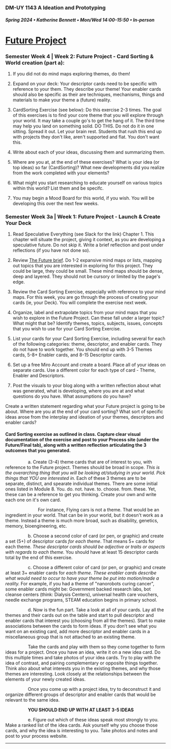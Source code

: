 ### DM-UY 1143 A Ideation and Prototyping
##### Spring 2024 • Katherine Bennett • Mon/Wed 14:00-15:50 • In-person

# [Future Project](Future.md)


### Semester Week 4 | Week 2: Future Project - Card Sorting & World creation (part a):

1. If you did not do mind maps exploring themes, do them!

2. Expand on your deck: Your descriptor cards need to be specific with reference to your them. They describe your theme! Your enabler cards should also be specific as their are techniques, mechanisms, things and materials to make your theme a (future) reality.

3. CardSorting Exercise (see below): Do this exercise 2-3 times. The goal of this exercises is to find your core theme that you will explore through your world. It may take a couple go's to get the hang of it. The third time may help you land on something solid. DO THIS. Do not do it in one sitting. Spread it out. Let your brain rest. Students that rush this end up with projects they don't like, aren't supported and flat. You don't want this.

4. Write about each of your ideas, discussing them and summarizing them.

5. Where are you at, at the end of these exercises? What is your idea (or top ideas) so far (CardSorting)? What new developments did you realize from the work completed with your elements? 

6. What might you start researching to educate yourself on various topics within this world? List them and be specifc.

7. You may begin a Mood Board for this world, if you wish. You will be developing this over the next few weeks.



### Semester Week 3a | Week 1: Future Project - Launch & Create Your Deck

1. Read Speculative Everything (see Slack for the link) Chapter 1. This chapter will situate the project, giving it context, as you are developing a speculative future. Do not skip it. Write a brief reflection and post under reflections (if you have not done so).

2. Review [The Future brief](Future.md). Do 1-2 expansive mind maps or lists, mapping out topics that you are interested in exploring for this project. They could be large, they could be small. These mind maps should be dense, deep and layered. They should not be cursory or limited by the page's edge. 


3. Review the Card Sorting Exercise, especially with reference to your mind maps. For this week, you are go through the process of creating your cards (ie, your Deck). You will complete the exercise next week.

4. Organize, label and extrapolate topics from your mind maps that you wish to explore in the Future Project. Can these fall under a larger topic? What might that be? Identify themes, topics, subjects, issues, concepts that you wish to use for your Card Sorting Exercise.

5. List your cards for your Card Sorting Exercise, including several for each of the following categories: theme, descriptor, and enabler cards. They do not have to work together. You should end up with 3-5 Themes cards, 5-8+ Enabler cards, and 8-15 Descriptor cards.

6. Set up a free Miro Account and create a board. Place all of your ideas on separate cards. Use a different color for each type of card - Theme, Enabler and Descriptors.


7. Post the visuals to your blog along with a written reflection about what was generated, what is developing, where you are at and what questions do you have. What assumptions do you have?

 Create a written statement regarding what your Future project is going to be about. Where are you at the end of your card sorting? What sort of specific ideas arose from the interplay and ideation of your themes, descriptors and enabler cards?


#### Card Sorting exercise as outlined in class. Capture clear visual documentation of the exercise and post to your Process site (under the Future/Final tab),  along with a written reflection articulating the 3 outcomes that you generated.

  &nbsp;&nbsp;&nbsp;&nbsp;&nbsp;&nbsp;&nbsp;&nbsp;&nbsp;&nbsp;&nbsp;&nbsp;&nbsp;&nbsp;&nbsp;&nbsp;&nbsp;&nbsp;a. Create (3-4) theme cards that are of interest to you, with reference to the Future project. Themes should be broad in scope. _This is the overarching thing that you will be looking at/studying in your world. Pick things that YOU are interested in_. Each of these 3 themes are to be separate, distinct, and spearate individual themes. There are some initial ones listed in Module 8. You. do. not. have. to. choose. from. these. Yet, these can be a reference to get you thinking. Create your own and write each one on it's own card.

   &nbsp;&nbsp;&nbsp;&nbsp;&nbsp;&nbsp;&nbsp;&nbsp;&nbsp;&nbsp;&nbsp;&nbsp;&nbsp;&nbsp;&nbsp;&nbsp;&nbsp;&nbsp; &nbsp;&nbsp;&nbsp;&nbsp;&nbsp;&nbsp; For instance, Flying cars is not a theme. That would be an ingredient in your world. That can be in your world, but it doesn't work as a theme. Instead a theme is much more broad, such as disability, genetics, memory, bioengineering, etc.

  &nbsp;&nbsp;&nbsp;&nbsp;&nbsp;&nbsp;&nbsp;&nbsp;&nbsp;&nbsp;&nbsp;&nbsp;&nbsp;&nbsp;&nbsp;&nbsp;&nbsp;&nbsp;b. Choose a second color of card (or pen, or graphic) and create a set (5+) of descriptor cards _for each theme_. That means 5+ cards for each theme. *These descriptor cards should be adjective or traits or aspects with regards to each theme.* You should have at least 15 descriptor cards total by the end of this exercise.

  &nbsp;&nbsp;&nbsp;&nbsp;&nbsp;&nbsp;&nbsp;&nbsp;&nbsp;&nbsp;&nbsp;&nbsp;&nbsp;&nbsp;&nbsp;&nbsp;&nbsp;&nbsp;c. Choose a different color of card (or pen, or graphic) and create at least 3+ enabler cards for _each theme_. *These enabler cards describe what would need to occur to have your theme be put into motion/made a reality.* For example, if you had a theme of "nanorobots curing cancer", some enabler cards might be: Government backed research labs, bot cleanse centers (think: Dialysis Centers), universal health care vouchers, needle exchange programs, STEAM education begins in primary school.

  &nbsp;&nbsp;&nbsp;&nbsp;&nbsp;&nbsp;&nbsp;&nbsp;&nbsp;&nbsp;&nbsp;&nbsp;&nbsp;&nbsp;&nbsp;&nbsp;&nbsp;&nbsp;d. Now is the fun part. Take a look at all of your cards. Lay all the themes and their cards out on the table and start to pull descriptor and enabler cards that interest you (choosing from all the themes). Start to make associations between the cards to form ideas. If you don’t see what you want on an existing card, add more descriptor and enabler cards in a miscellaneous group that is not attached to an existing theme.

  &nbsp;&nbsp;&nbsp;&nbsp;&nbsp;&nbsp;&nbsp;&nbsp;&nbsp;&nbsp;&nbsp;&nbsp;&nbsp;&nbsp;&nbsp;&nbsp;&nbsp;&nbsp;Take the cards and play with them so they come together to form ideas for a project. Once you have an idea, write it on a new idea card. Do this multiple times and take photos of your idea cards. Try to play with the idea of contrast, and pairing complementary or opposite things together. Think also about what interests you in the existing themes, and why those themes are interesting. Look closely at the relationships between the elements of your newly created ideas.

  &nbsp;&nbsp;&nbsp;&nbsp;&nbsp;&nbsp;&nbsp;&nbsp;&nbsp;&nbsp;&nbsp;&nbsp;&nbsp;&nbsp;&nbsp;&nbsp;&nbsp;&nbsp;Once you come up with a project idea, try to deconstruct it and organize different groups of descriptor and enabler cards that would be relevant to the same idea. 

  &nbsp;&nbsp;&nbsp;&nbsp;&nbsp;&nbsp;&nbsp;&nbsp;&nbsp;&nbsp;&nbsp;&nbsp;&nbsp;&nbsp;&nbsp;&nbsp;&nbsp;&nbsp;<strong>YOU SHOULD END UP WITH AT LEAST 3-5 IDEAS</strong>

  &nbsp;&nbsp;&nbsp;&nbsp;&nbsp;&nbsp;&nbsp;&nbsp;&nbsp;&nbsp;&nbsp;&nbsp;&nbsp;&nbsp;&nbsp;&nbsp;&nbsp;&nbsp;e. Figure out which of these ideas speak most strongly to you. Make a ranked list of the idea cards. Ask yourself why you choose those cards, and why the idea is interesting to you. Take photos and notes and post to your process website.

---

